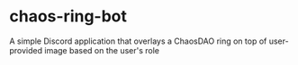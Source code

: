 # chaos-ring-bot
A simple Discord application that overlays a ChaosDAO ring on top of user-provided image based on the user's role
